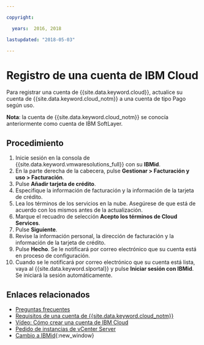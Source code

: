 ```yaml
---

copyright:

  years:  2016, 2018

lastupdated: "2018-05-03"

---
```


# Registro de una cuenta de IBM Cloud

Para registrar una cuenta de {{site.data.keyword.cloud}}, actualice su cuenta de {{site.data.keyword.cloud_notm}} a una cuenta de tipo Pago según uso.

**Nota**: la cuenta de {{site.data.keyword.cloud_notm}} se conocía anteriormente como cuenta de IBM SoftLayer.

## Procedimiento

1. Inicie sesión en la consola de {{site.data.keyword.vmwaresolutions_full}} con su **IBMid**.
2. En la parte derecha de la cabecera, pulse **Gestionar > Facturación y uso > Facturación**.
3. Pulse **Añadir tarjeta de crédito**.
4. Especifique la información de facturación y la información de la tarjeta de crédito.
5. Lea los términos de los servicios en la nube. Asegúrese de que está de acuerdo con los mismos antes de la actualización.
6. Marque el recuadro de selección **Acepto los términos de Cloud Services**.
7. Pulse **Siguiente**.
8. Revise la información personal, la dirección de facturación y la información de la tarjeta de crédito.
9. Pulse **Hecho**. Se le notificará por correo electrónico que su cuenta está en proceso de configuración.
10. Cuando se le notificará por correo electrónico que su cuenta está lista, vaya al {{site.data.keyword.slportal}} y pulse **Iniciar sesión con IBMid**.
    Se iniciará la sesión automáticamente.

## Enlaces relacionados

* [Preguntas frecuentes](faq.html)
* [Requisitos de una cuenta de {{site.data.keyword.cloud_notm}}](slaccountrequirement.html)
* [Vídeo: Cómo crear una cuenta de IBM Cloud](https://www.youtube.com/watch?v=HBkY-Fs1d6E)
* [Pedido de instancias de vCenter Server](../vcenter/vc_orderinginstance.html)
* [Cambio a IBMid](https://console.ng.bluemix.net/docs/admin/softlayerlink.html){:new_window}
